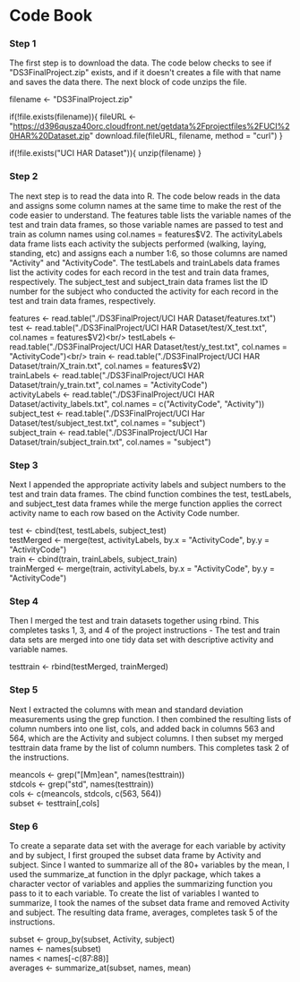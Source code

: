 # Code Book


### Step 1
The first step is to download the data. The code below checks to see if "DS3FinalProject.zip" exists, and if it doesn't creates a file with that name and saves the data there. The next block of code unzips the file.

filename <- "DS3FinalProject.zip"

if(!file.exists(filename)){
  fileURL <- "https://d396qusza40orc.cloudfront.net/getdata%2Fprojectfiles%2FUCI%20HAR%20Dataset.zip"
  download.file(fileURL, filename, method = "curl")
}

if(!file.exists("UCI HAR Dataset")){
  unzip(filename)
}

### Step 2
The next step is to read the data into R. The code below reads in the data and assigns some column names at the same time to make the rest of the code easier to understand. The features table lists the variable names of the test and train data frames, so those variable names are passed to test and train as column names using col.names = features$V2. The activityLabels data frame lists each activity the subjects performed (walking, laying, standing, etc) and assigns each a number 1:6, so those columns are named "Activity" and "ActivityCode". The testLabels and trainLabels data frames list the activity codes for each record in the test and train data frames, respectively. The subject_test and subject_train data frames list the ID number for the subject who conducted the activity for each record in the test and train data frames, respectively.

features <- read.table("./DS3FinalProject/UCI HAR Dataset/features.txt")<br/>
test <- read.table("./DS3FinalProject/UCI HAR Dataset/test/X_test.txt", col.names = features$V2)<br/>
testLabels <- read.table("./DS3FinalProject/UCI HAR Dataset/test/y_test.txt", col.names = "ActivityCode")<br/>
train <- read.table("./DS3FinalProject/UCI HAR Dataset/train/X_train.txt", col.names = features$V2)<br/>
trainLabels <- read.table("./DS3FinalProject/UCI HAR Dataset/train/y_train.txt", col.names = "ActivityCode")<br/>
activityLabels <- read.table("./DS3FinalProject/UCI HAR Dataset/activity_labels.txt", col.names = c("ActivityCode", "Activity"))<br/>
subject_test <- read.table("./DS3FinalProject/UCI Har Dataset/test/subject_test.txt", col.names = "subject")<br/>
subject_train <- read.table("./DS3FinalProject/UCI Har Dataset/train/subject_train.txt", col.names = "subject")

### Step 3
Next I appended the appropriate activity labels and subject numbers to the test and train data frames. The cbind function combines the test, testLabels, and subject_test data frames while the merge function applies the correct activity name to each row based on the Activity Code number.

test <- cbind(test, testLabels, subject_test)<br/>
testMerged <- merge(test, activityLabels, by.x = "ActivityCode", by.y = "ActivityCode")<br/>
train <- cbind(train, trainLabels, subject_train)<br/>
trainMerged <- merge(train, activityLabels, by.x = "ActivityCode", by.y = "ActivityCode")

### Step 4
Then I merged the test and train datasets together using rbind. This completes tasks 1, 3, and 4 of the project instructions - The test and train data sets are merged into one tidy data set with descriptive activity and variable names.

testtrain <- rbind(testMerged, trainMerged)

### Step 5
Next I extracted the columns with mean and standard deviation measurements using the grep function. I then combined the resulting lists of column numbers into one list, cols, and added back in columns 563 and 564, which are the Activity and subject columns. I then subset my merged testtrain data frame by the list of column numbers. This completes task 2 of the instructions.

meancols <- grep("[Mm]ean", names(testtrain))<br/>
stdcols <- grep("std", names(testtrain))<br/>
cols <- c(meancols, stdcols, c(563, 564))<br/>
subset <- testtrain[,cols]

### Step 6
To create a separate data set with the average for each variable by activity and by subject, I first grouped the subset data frame by Activity and subject. Since I wanted to summarize all of the 80+ variables by the mean, I used the summarize_at function in the dplyr package, which takes a character vector of variables and applies the summarizing function you pass to it to each variable. To create the list of variables I wanted to summarize, I took the names of the subset data frame and removed Activity and subject. The resulting data frame, averages, completes task 5 of the instructions.

subset <- group_by(subset, Activity, subject)<br/>
names <- names(subset)<br/>
names < names[-c(87:88)]<br/>
averages <- summarize_at(subset, names, mean)
